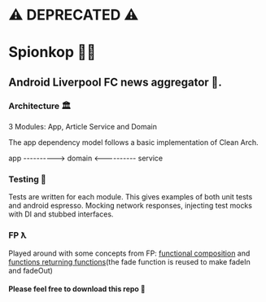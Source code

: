 # ⚠️ DEPRECATED ⚠️ 

# Spionkop 🔴🔴

## Android Liverpool FC news aggregator 🤖.

### Architecture 🏛
3 Modules: App, Article Service and Domain

The app dependency model follows a basic implementation of Clean Arch.


  app     ---------->     domain    <----------   service   
  

### Testing 👾
Tests are written for each module. This gives examples of both unit tests and android espresso. Mocking network responses, injecting test mocks with DI and stubbed interfaces.

### FP ƛ
Played around with some concepts from FP: 
[functional composition](https://github.com/Lenki/spionkop/blob/master/spionkoparticledomain/src/main/java/uk/co/khaleelfreeman/spionkoparticledomain/util/DateUtil.kt) and [functions returning functions](https://github.com/Lenki/spionkop/blob/master/app/src/main/java/uk/co/khaleelfreeman/spion/ui/MainActivity.kt)(the fade function is reused to make fadeIn and fadeOut)


#### Please feel free to download this repo 🤘
